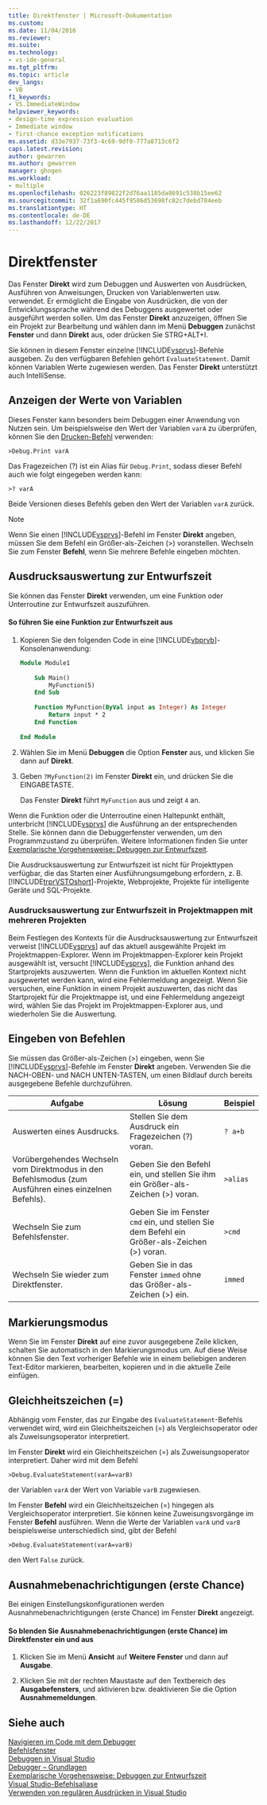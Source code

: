 ```yaml
---
title: Direktfenster | Microsoft-Dokumentation
ms.custom: 
ms.date: 11/04/2016
ms.reviewer: 
ms.suite: 
ms.technology:
- vs-ide-general
ms.tgt_pltfrm: 
ms.topic: article
dev_langs:
- VB
f1_keywords:
- VS.ImmediateWindow
helpviewer_keywords:
- design-time expression evaluation
- Immediate window
- first-chance exception notifications
ms.assetid: d33e7937-73f3-4c69-9df0-777a8713c6f2
caps.latest.revision: 
author: gewarren
ms.author: gewarren
manager: ghogen
ms.workload:
- multiple
ms.openlocfilehash: 026223f89822f2d76aa1185da8691c538b15ee62
ms.sourcegitcommit: 32f1a690fc445f9586d53698fc82c7debd784eeb
ms.translationtype: HT
ms.contentlocale: de-DE
ms.lasthandoff: 12/22/2017
---
```

# <a name="immediate-window"></a>Direktfenster
Das Fenster **Direkt** wird zum Debuggen und Auswerten von Ausdrücken, Ausführen von Anweisungen, Drucken von Variablenwerten usw. verwendet. Er ermöglicht die Eingabe von Ausdrücken, die von der Entwicklungssprache während des Debuggens ausgewertet oder ausgeführt werden sollen. Um das Fenster **Direkt** anzuzeigen, öffnen Sie ein Projekt zur Bearbeitung und wählen dann im Menü **Debuggen** zunächst **Fenster** und dann **Direkt** aus, oder drücken Sie STRG+ALT+I.  
  
 Sie können in diesem Fenster einzelne [!INCLUDE[vsprvs](../../code-quality/includes/vsprvs_md.md)]-Befehle ausgeben. Zu den verfügbaren Befehlen gehört `EvaluateStatement`. Damit können Variablen Werte zugewiesen werden. Das Fenster **Direkt** unterstützt auch IntelliSense.  
  
## <a name="displaying-the-values-of-variables"></a>Anzeigen der Werte von Variablen  
 Dieses Fenster kann besonders beim Debuggen einer Anwendung von Nutzen sein. Um beispielsweise den Wert der Variablen `varA` zu überprüfen, können Sie den [Drucken-Befehl](../../ide/reference/print-command.md) verwenden:  
  
```  
>Debug.Print varA  
```  
  
 Das Fragezeichen (?) ist ein Alias für `Debug.Print`, sodass dieser Befehl auch wie folgt eingegeben werden kann:  
  
```  
>? varA  
```  
  
 Beide Versionen dieses Befehls geben den Wert der Variablen `varA` zurück.  
  
> [!NOTE]
>  Wenn Sie einen [!INCLUDE[vsprvs](../../code-quality/includes/vsprvs_md.md)]-Befehl im Fenster **Direkt** angeben, müssen Sie dem Befehl ein Größer-als-Zeichen (>) voranstellen. Wechseln Sie zum Fenster **Befehl**, wenn Sie mehrere Befehle eingeben möchten.  
  
## <a name="design-time-expression-evaluation"></a>Ausdrucksauswertung zur Entwurfszeit  
 Sie können das Fenster **Direkt** verwenden, um eine Funktion oder Unterroutine zur Entwurfszeit auszuführen.  
  
#### <a name="to-execute-a-function-at-design-time"></a>So führen Sie eine Funktion zur Entwurfszeit aus  
  
1.  Kopieren Sie den folgenden Code in eine [!INCLUDE[vbprvb](../../code-quality/includes/vbprvb_md.md)]-Konsolenanwendung:  
  
    ```vb
    Module Module1  
  
        Sub Main()  
            MyFunction(5)  
        End Sub  
  
        Function MyFunction(ByVal input as Integer) As Integer  
            Return input * 2  
        End Function  
  
    End Module  
    ```  
  
2.  Wählen Sie im Menü **Debuggen** die Option **Fenster** aus, und klicken Sie dann auf **Direkt**.  
  
3.  Geben `?MyFunction(2)` im Fenster **Direkt** ein, und drücken Sie die EINGABETASTE.  
  
     Das Fenster **Direkt** führt `MyFunction` aus und zeigt `4` an.  
  
Wenn die Funktion oder die Unterroutine einen Haltepunkt enthält, unterbricht [!INCLUDE[vsprvs](../../code-quality/includes/vsprvs_md.md)] die Ausführung an der entsprechenden Stelle. Sie können dann die Debuggerfenster verwenden, um den Programmzustand zu überprüfen. Weitere Informationen finden Sie unter [Exemplarische Vorgehensweise: Debuggen zur Entwurfszeit](../../debugger/walkthrough-debugging-at-design-time.md).  
  
Die Ausdrucksauswertung zur Entwurfszeit ist nicht für Projekttypen verfügbar, die das Starten einer Ausführungsumgebung erfordern, z. B. [!INCLUDE[trprVSTOshort](../../ide/reference/includes/trprvstoshort_md.md)]-Projekte, Webprojekte, Projekte für intelligente Geräte und SQL-Projekte.  
  
### <a name="design-time-expression-evaluation-in-multi-project-solutions"></a>Ausdrucksauswertung zur Entwurfszeit in Projektmappen mit mehreren Projekten  
 Beim Festlegen des Kontexts für die Ausdrucksauswertung zur Entwurfszeit verweist [!INCLUDE[vsprvs](../../code-quality/includes/vsprvs_md.md)] auf das aktuell ausgewählte Projekt im Projektmappen-Explorer. Wenn im Projektmappen-Explorer kein Projekt ausgewählt ist, versucht [!INCLUDE[vsprvs](../../code-quality/includes/vsprvs_md.md)], die Funktion anhand des Startprojekts auszuwerten. Wenn die Funktion im aktuellen Kontext nicht ausgewertet werden kann, wird eine Fehlermeldung angezeigt. Wenn Sie versuchen, eine Funktion in einem Projekt auszuwerten, das nicht das Startprojekt für die Projektmappe ist, und eine Fehlermeldung angezeigt wird, wählen Sie das Projekt im Projektmappen-Explorer aus, und wiederholen Sie die Auswertung.  
  
## <a name="entering-commands"></a>Eingeben von Befehlen  
 Sie müssen das Größer-als-Zeichen (>) eingeben, wenn Sie [!INCLUDE[vsprvs](../../code-quality/includes/vsprvs_md.md)]-Befehle im Fenster **Direkt** angeben. Verwenden Sie die NACH-OBEN- und NACH UNTEN-TASTEN, um einen Bildlauf durch bereits ausgegebene Befehle durchzuführen.  
  
|Aufgabe|Lösung|Beispiel|  
|----------|--------------|-------------|  
|Auswerten eines Ausdrucks.|Stellen Sie dem Ausdruck ein Fragezeichen (?) voran.|`? a+b`|  
|Vorübergehendes Wechseln vom Direktmodus in den Befehlsmodus (zum Ausführen eines einzelnen Befehls).|Geben Sie den Befehl ein, und stellen Sie ihm ein Größer-als-Zeichen (>) voran.|`>alias`|  
|Wechseln Sie zum Befehlsfenster.|Geben Sie im Fenster `cmd` ein, und stellen Sie dem Befehl ein Größer-als-Zeichen (>) voran.|`>cmd`|  
|Wechseln Sie wieder zum Direktfenster.|Geben Sie in das Fenster `immed` ohne das Größer-als-Zeichen (>) ein.|`immed`|  
  
## <a name="mark-mode"></a>Markierungsmodus  
 Wenn Sie im Fenster **Direkt** auf eine zuvor ausgegebene Zeile klicken, schalten Sie automatisch in den Markierungsmodus um. Auf diese Weise können Sie den Text vorheriger Befehle wie in einem beliebigen anderen Text-Editor markieren, bearbeiten, kopieren und in die aktuelle Zeile einfügen.  
  
## <a name="the-equals--sign"></a>Gleichheitszeichen (=)  
 Abhängig vom Fenster, das zur Eingabe des `EvaluateStatement`-Befehls verwendet wird, wird ein Gleichheitszeichen (=) als Vergleichsoperator oder als Zuweisungsoperator interpretiert.  
  
 Im Fenster **Direkt** wird ein Gleichheitszeichen (=) als Zuweisungsoperator interpretiert. Daher wird mit dem Befehl  
  
```  
>Debug.EvaluateStatement(varA=varB)  
```  
  
 der Variablen `varA` der Wert von Variable `varB` zugewiesen.  
  
 Im Fenster **Befehl** wird ein Gleichheitszeichen (=) hingegen als Vergleichsoperator interpretiert. Sie können keine Zuweisungsvorgänge im Fenster **Befehl** ausführen. Wenn die Werte der Variablen `varA` und `varB` beispielsweise unterschiedlich sind, gibt der Befehl  
  
```  
>Debug.EvaluateStatement(varA=varB)  
```  
  
 den Wert `False` zurück.  
  
## <a name="first-chance-exception-notifications"></a>Ausnahmebenachrichtigungen (erste Chance)  
 Bei einigen Einstellungskonfigurationen werden Ausnahmebenachrichtigungen (erste Chance) im Fenster **Direkt** angezeigt.  
  
#### <a name="to-toggle-first-chance-exception-notifications-in-the-immediate-window"></a>So blenden Sie Ausnahmebenachrichtigungen (erste Chance) im Direktfenster ein und aus  
  
1.  Klicken Sie im Menü **Ansicht** auf **Weitere Fenster** und dann auf **Ausgabe**.  
  
2.  Klicken Sie mit der rechten Maustaste auf den Textbereich des **Ausgabefensters**, und aktivieren bzw. deaktivieren Sie die Option **Ausnahmemeldungen**.  
  
## <a name="see-also"></a>Siehe auch  
 [Navigieren im Code mit dem Debugger](../../debugger/navigating-through-code-with-the-debugger.md)   
 [Befehlsfenster](../../ide/reference/command-window.md)   
 [Debuggen in Visual Studio](../../debugger/debugging-in-visual-studio.md)   
 [Debugger – Grundlagen](../../debugger/debugger-basics.md)   
 [Exemplarische Vorgehensweise: Debuggen zur Entwurfszeit](../../debugger/walkthrough-debugging-at-design-time.md)   
 [Visual Studio-Befehlsaliase](../../ide/reference/visual-studio-command-aliases.md)   
 [Verwenden von regulären Ausdrücken in Visual Studio](../../ide/using-regular-expressions-in-visual-studio.md)